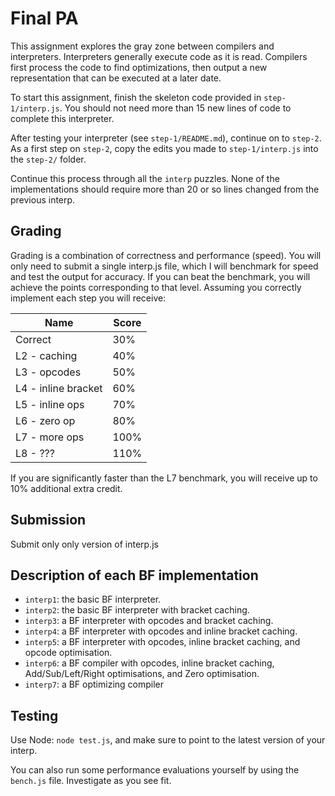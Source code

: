 # Final PA

This assignment explores the gray zone between compilers and interpreters.
Interpreters generally execute code as it is read. Compilers first process
the code to find optimizations, then output a new representation that can
be executed at a later date.

To start this assignment, finish the skeleton code provided in `step-1/interp.js`.
You should not need more than 15 new lines of code to complete this interpreter.

After testing your interpreter (see `step-1/README.md`), continue on to `step-2`.
As a first step on `step-2`, copy the edits you made to `step-1/interp.js`
into the `step-2/` folder.

Continue this process through all the `interp` puzzles. None of the implementations
should require more than 20 or so lines changed from the previous interp.

## Grading

Grading is a combination of correctness and performance (speed).
You will only need to submit a single interp.js file, which I will benchmark
for speed and test the output for accuracy. If you can beat the benchmark,
you will achieve the points corresponding to that level. Assuming you correctly
implement each step you will receive:

| Name                | Score |
| ------------------- | ----- |
| Correct             | 30%   |
| L2 - caching        | 40%   |
| L3 - opcodes        | 50%   |
| L4 - inline bracket | 60%   |
| L5 - inline ops     | 70%   |
| L6 - zero op        | 80%   |
| L7 - more ops       | 100%  |
| L8 - ???            | 110%  |

If you are significantly faster than the L7 benchmark, you will receive up to 10% additional extra credit.

## Submission

Submit only only version of interp.js

## Description of each BF implementation

- `interp1`: the basic BF interpreter.
- `interp2`: the basic BF interpreter with bracket caching.
- `interp3`: a BF interpreter with opcodes and bracket caching.
- `interp4`: a BF interpreter with opcodes and inline bracket caching.
- `interp5`: a BF interpreter with opcodes, inline bracket caching, and opcode
  optimisation.
- `interp6`: a BF compiler with opcodes, inline bracket caching,
  Add/Sub/Left/Right optimisations, and Zero optimisation.
- `interp7`: a BF optimizing compiler

## Testing

Use Node: `node test.js`, and make sure to point to the latest version of your interp.

You can also run some performance evaluations yourself by using the `bench.js` file.
Investigate as you see fit.
